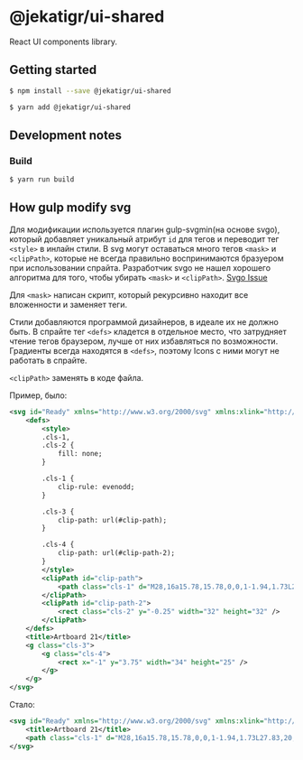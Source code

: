# @jekatigr/ui-shared

React UI components library.

## Getting started

```bash
$ npm install --save @jekatigr/ui-shared
```
```bash
$ yarn add @jekatigr/ui-shared
```

## Development notes

### Build

```bash
$ yarn run build
```

## How gulp modify svg
Для модификации используется плагин gulp-svgmin(на основе svgo), который добавляет уникальный атрибут `id` для тегов и переводит тег `<style>` в инлайн стили.
В svg могут оставаться много тегов `<mask>` и `<clipPath>`, которые не всегда правильно воспринимаются бразуером при использовании спрайта.
Разработчик svgo не нашел хорошего алгоритма для того, чтобы убирать `<mask>` и `<clipPath>`. [Svgo Issue](https://github.com/svg/svgo/issues/680)

Для `<mask>` написан скрипт, который рекурсивно находит все вложенности и заменяет теги.

Стили добавляются программой дизайнеров, в идеале их не должно быть. В спрайте тег `<defs>` кладется в отдельное место, что затрудняет чтение тегов браузером, лучше от них избавляться по возможности. Градиенты всегда находятся в `<defs>`, поэтому Icons с ними могут не работать в спрайте.

`<clipPath>` заменять в коде файла.

Пример, было:
``` xml
<svg id="Ready" xmlns="http://www.w3.org/2000/svg" xmlns:xlink="http://www.w3.org/1999/xlink" viewBox="0 0 32 32">
    <defs>
        <style>
        .cls-1,
        .cls-2 {
            fill: none;
        }

        .cls-1 {
            clip-rule: evenodd;
        }

        .cls-3 {
            clip-path: url(#clip-path);
        }

        .cls-4 {
            clip-path: url(#clip-path-2);
        }
        </style>
        <clipPath id="clip-path">
            <path class="cls-1" d="M28,16a15.78,15.78,0,0,1-1.94,1.73L27.83,20,26.2,21.16l-1.77-2.31a16.29,16.29,0,0,1-2.62,1.24l.94,2.73-1.92.59-.94-2.74a16.66,16.66,0,0,1-2.89.43v2.64H15V21.11a16.7,16.7,0,0,1-3-.45l-.86,2.52-1.92-.59.87-2.52a16.29,16.29,0,0,1-2.54-1.21L5.8,21.16,4.17,20l1.77-2.3A15.78,15.78,0,0,1,4,16l1.51-1.26a14.47,14.47,0,0,0,21,0Zm-4-5.07-1,1.81a13.7,13.7,0,0,0-7-2,13.57,13.57,0,0,0-7,2L8,10.94A15.68,15.68,0,0,1,24,10.94Z" />
        </clipPath>
        <clipPath id="clip-path-2">
            <rect class="cls-2" y="-0.25" width="32" height="32" />
        </clipPath>
    </defs>
    <title>Artboard 21</title>
    <g class="cls-3">
        <g class="cls-4">
            <rect x="-1" y="3.75" width="34" height="25" />
        </g>
    </g>
</svg>
```
Стало:
``` xml
<svg id="Ready" xmlns="http://www.w3.org/2000/svg" xmlns:xlink="http://www.w3.org/1999/xlink" viewBox="0 0 32 32">
    <title>Artboard 21</title>
    <path class="cls-1" d="M28,16a15.78,15.78,0,0,1-1.94,1.73L27.83,20,26.2,21.16l-1.77-2.31a16.29,16.29,0,0,1-2.62,1.24l.94,2.73-1.92.59-.94-2.74a16.66,16.66,0,0,1-2.89.43v2.64H15V21.11a16.7,16.7,0,0,1-3-.45l-.86,2.52-1.92-.59.87-2.52a16.29,16.29,0,0,1-2.54-1.21L5.8,21.16,4.17,20l1.77-2.3A15.78,15.78,0,0,1,4,16l1.51-1.26a14.47,14.47,0,0,0,21,0Zm-4-5.07-1,1.81a13.7,13.7,0,0,0-7-2,13.57,13.57,0,0,0-7,2L8,10.94A15.68,15.68,0,0,1,24,10.94Z" />
</svg>
```
